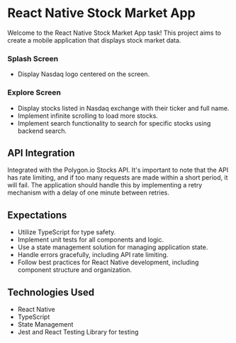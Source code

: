 # React Native Stock Market App

Welcome to the React Native Stock Market App task! This project aims to create a mobile application that displays stock market data.

### Splash Screen

- Display Nasdaq logo centered on the screen.

### Explore Screen

- Display stocks listed in Nasdaq exchange with their ticker and full name.
- Implement infinite scrolling to load more stocks.
- Implement search functionality to search for specific stocks using backend search.

## API Integration

Integrated with the Polygon.io Stocks API. It's important to note that the API has rate limiting, and if too many requests are made within a short period, it will fail. The application should handle this by implementing a retry mechanism with a delay of one minute between retries.

## Expectations

- Utilize TypeScript for type safety.
- Implement unit tests for all components and logic.
- Use a state management solution for managing application state.
- Handle errors gracefully, including API rate limiting.
- Follow best practices for React Native development, including component structure and organization.

## Technologies Used

- React Native
- TypeScript
- State Management
- Jest and React Testing Library for testing
